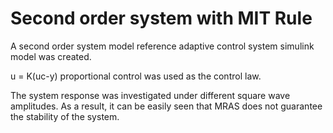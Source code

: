 # Second order system with MIT Rule

A second order system model reference adaptive control system simulink model was created. 

u = K(uc-y) proportional control was used as the control law.

The system response was investigated under different square wave amplitudes. As a result, it can be easily seen that MRAS does not guarantee the stability of the system.

